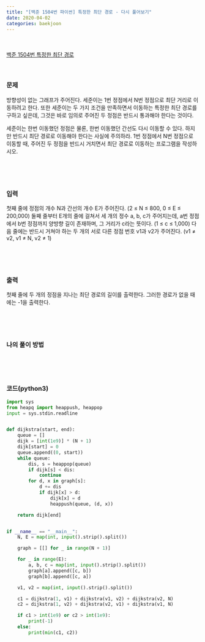 ```yaml
---
title: "[백준 1504번 파이썬] 특정한 최단 경로 - 다시 풀어보기"
date: 2020-04-02
categories: baekjoon
---
```


<br><br>
[백준 1504번 특정한 최단 경로](https://www.acmicpc.net/problem/1504)
<br><br><br>

### 문제<br>

방향성이 없는 그래프가 주어진다. 세준이는 1번 정점에서 N번 정점으로 최단 거리로 이동하려고 한다. 또한 세준이는 두 가지 조건을 만족하면서 이동하는 특정한 최단 경로를 구하고 싶은데, 그것은 바로 임의로 주어진 두 정점은 반드시 통과해야 한다는 것이다.

세준이는 한번 이동했던 정점은 물론, 한번 이동했던 간선도 다시 이동할 수 있다. 하지만 반드시 최단 경로로 이동해야 한다는 사실에 주의하라. 1번 정점에서 N번 정점으로 이동할 때, 주어진 두 정점을 반드시 거치면서 최단 경로로 이동하는 프로그램을 작성하시오.

<br><br><br>

### 입력<br>

첫째 줄에 정점의 개수 N과 간선의 개수 E가 주어진다. (2 ≤ N ≤ 800, 0 ≤ E ≤ 200,000) 둘째 줄부터 E개의 줄에 걸쳐서 세 개의 정수 a, b, c가 주어지는데, a번 정점에서 b번 정점까지 양방향 길이 존재하며, 그 거리가 c라는 뜻이다. (1 ≤ c ≤ 1,000) 다음 줄에는 반드시 거쳐야 하는 두 개의 서로 다른 정점 번호 v1과 v2가 주어진다. (v1 ≠ v2, v1 ≠ N, v2 ≠ 1)

<br><br><br>

### 출력<br>

첫째 줄에 두 개의 정점을 지나는 최단 경로의 길이를 출력한다. 그러한 경로가 없을 때에는 -1을 출력한다.

<br><br><br>

### 나의 풀이 방법<br>



<br><br><br>


### 코드(python3)
```python
import sys
from heapq import heappush, heappop
input = sys.stdin.readline


def dijkstra(start, end):
    queue = []
    dijk = [int(1e9)] * (N + 1)
    dijk[start] = 0
    queue.append((0, start))
    while queue:
        dis, s = heappop(queue)
        if dijk[s] < dis:
            continue
        for d, x in graph[s]:
            d += dis
            if dijk[x] > d:
                dijk[x] = d
                heappush(queue, (d, x))

    return dijk[end]


if __name__ == "__main__":
    N, E = map(int, input().strip().split())

    graph = [[] for _ in range(N + 1)]

    for _ in range(E):
        a, b, c = map(int, input().strip().split())
        graph[a].append([c, b])
        graph[b].append([c, a])

    v1, v2 = map(int, input().strip().split())

    c1 = dijkstra(1, v1) + dijkstra(v1, v2) + dijkstra(v2, N)
    c2 = dijkstra(1, v2) + dijkstra(v2, v1) + dijkstra(v1, N)

    if c1 > int(1e9) or c2 > int(1e9):
        print(-1)
    else:
        print(min(c1, c2))
```

